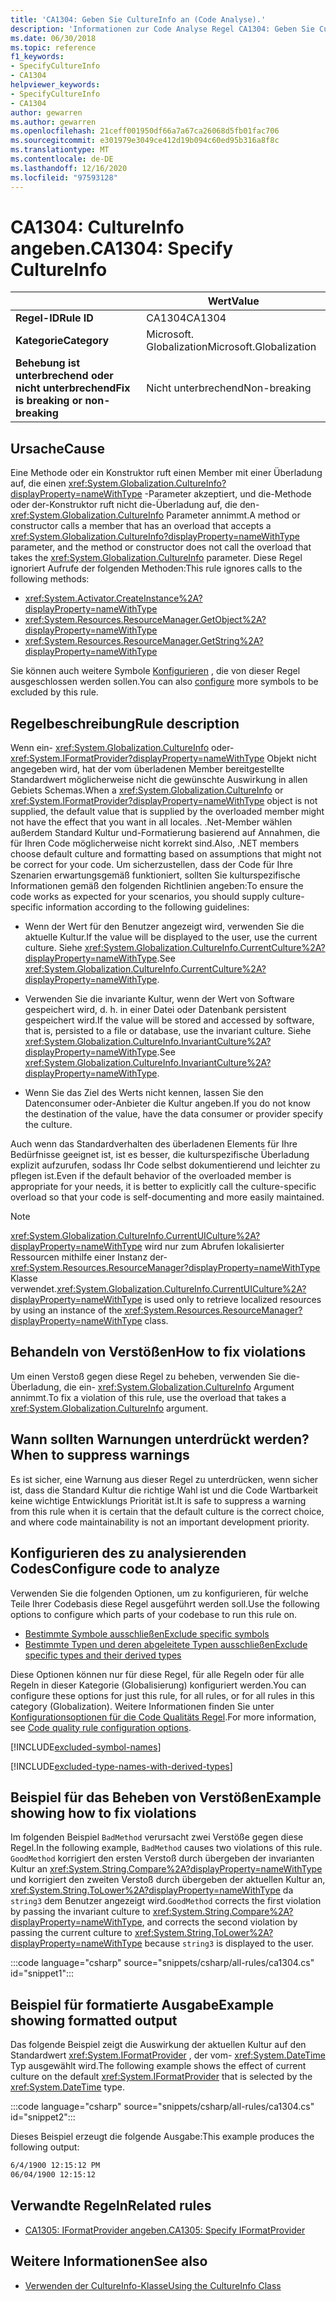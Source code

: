 ```yaml
---
title: 'CA1304: Geben Sie CultureInfo an (Code Analyse).'
description: 'Informationen zur Code Analyse Regel CA1304: Geben Sie CultureInfo an.'
ms.date: 06/30/2018
ms.topic: reference
f1_keywords:
- SpecifyCultureInfo
- CA1304
helpviewer_keywords:
- SpecifyCultureInfo
- CA1304
author: gewarren
ms.author: gewarren
ms.openlocfilehash: 21ceff001950df66a7a67ca26068d5fb01fac706
ms.sourcegitcommit: e301979e3049ce412d19b094c60ed95b316a8f8c
ms.translationtype: MT
ms.contentlocale: de-DE
ms.lasthandoff: 12/16/2020
ms.locfileid: "97593128"
---
```

# <a name="ca1304-specify-cultureinfo"></a><span data-ttu-id="2c764-103">CA1304: CultureInfo angeben.</span><span class="sxs-lookup"><span data-stu-id="2c764-103">CA1304: Specify CultureInfo</span></span>

| | <span data-ttu-id="2c764-104">Wert</span><span class="sxs-lookup"><span data-stu-id="2c764-104">Value</span></span> |
|-|-|
| <span data-ttu-id="2c764-105">**Regel-ID**</span><span class="sxs-lookup"><span data-stu-id="2c764-105">**Rule ID**</span></span> |<span data-ttu-id="2c764-106">CA1304</span><span class="sxs-lookup"><span data-stu-id="2c764-106">CA1304</span></span>|
| <span data-ttu-id="2c764-107">**Kategorie**</span><span class="sxs-lookup"><span data-stu-id="2c764-107">**Category**</span></span> |<span data-ttu-id="2c764-108">Microsoft. Globalization</span><span class="sxs-lookup"><span data-stu-id="2c764-108">Microsoft.Globalization</span></span>|
| <span data-ttu-id="2c764-109">**Behebung ist unterbrechend oder nicht unterbrechend**</span><span class="sxs-lookup"><span data-stu-id="2c764-109">**Fix is breaking or non-breaking**</span></span> |<span data-ttu-id="2c764-110">Nicht unterbrechend</span><span class="sxs-lookup"><span data-stu-id="2c764-110">Non-breaking</span></span>|

## <a name="cause"></a><span data-ttu-id="2c764-111">Ursache</span><span class="sxs-lookup"><span data-stu-id="2c764-111">Cause</span></span>

<span data-ttu-id="2c764-112">Eine Methode oder ein Konstruktor ruft einen Member mit einer Überladung auf, die einen <xref:System.Globalization.CultureInfo?displayProperty=nameWithType> -Parameter akzeptiert, und die-Methode oder der-Konstruktor ruft nicht die-Überladung auf, die den- <xref:System.Globalization.CultureInfo> Parameter annimmt.</span><span class="sxs-lookup"><span data-stu-id="2c764-112">A method or constructor calls a member that has an overload that accepts a <xref:System.Globalization.CultureInfo?displayProperty=nameWithType> parameter, and the method or constructor does not call the overload that takes the <xref:System.Globalization.CultureInfo> parameter.</span></span> <span data-ttu-id="2c764-113">Diese Regel ignoriert Aufrufe der folgenden Methoden:</span><span class="sxs-lookup"><span data-stu-id="2c764-113">This rule ignores calls to the following methods:</span></span>

- <xref:System.Activator.CreateInstance%2A?displayProperty=nameWithType>
- <xref:System.Resources.ResourceManager.GetObject%2A?displayProperty=nameWithType>
- <xref:System.Resources.ResourceManager.GetString%2A?displayProperty=nameWithType>

<span data-ttu-id="2c764-114">Sie können auch weitere Symbole [Konfigurieren](#configure-code-to-analyze) , die von dieser Regel ausgeschlossen werden sollen.</span><span class="sxs-lookup"><span data-stu-id="2c764-114">You can also [configure](#configure-code-to-analyze) more symbols to be excluded by this rule.</span></span>

## <a name="rule-description"></a><span data-ttu-id="2c764-115">Regelbeschreibung</span><span class="sxs-lookup"><span data-stu-id="2c764-115">Rule description</span></span>

<span data-ttu-id="2c764-116">Wenn ein- <xref:System.Globalization.CultureInfo> oder- <xref:System.IFormatProvider?displayProperty=nameWithType> Objekt nicht angegeben wird, hat der vom überladenen Member bereitgestellte Standardwert möglicherweise nicht die gewünschte Auswirkung in allen Gebiets Schemas.</span><span class="sxs-lookup"><span data-stu-id="2c764-116">When a <xref:System.Globalization.CultureInfo> or <xref:System.IFormatProvider?displayProperty=nameWithType> object is not supplied, the default value that is supplied by the overloaded member might not have the effect that you want in all locales.</span></span> <span data-ttu-id="2c764-117">.Net-Member wählen außerdem Standard Kultur und-Formatierung basierend auf Annahmen, die für Ihren Code möglicherweise nicht korrekt sind.</span><span class="sxs-lookup"><span data-stu-id="2c764-117">Also, .NET members choose default culture and formatting based on assumptions that might not be correct for your code.</span></span> <span data-ttu-id="2c764-118">Um sicherzustellen, dass der Code für Ihre Szenarien erwartungsgemäß funktioniert, sollten Sie kulturspezifische Informationen gemäß den folgenden Richtlinien angeben:</span><span class="sxs-lookup"><span data-stu-id="2c764-118">To ensure the code works as expected for your scenarios, you should supply culture-specific information according to the following guidelines:</span></span>

- <span data-ttu-id="2c764-119">Wenn der Wert für den Benutzer angezeigt wird, verwenden Sie die aktuelle Kultur.</span><span class="sxs-lookup"><span data-stu-id="2c764-119">If the value will be displayed to the user, use the current culture.</span></span> <span data-ttu-id="2c764-120">Siehe <xref:System.Globalization.CultureInfo.CurrentCulture%2A?displayProperty=nameWithType>.</span><span class="sxs-lookup"><span data-stu-id="2c764-120">See <xref:System.Globalization.CultureInfo.CurrentCulture%2A?displayProperty=nameWithType>.</span></span>

- <span data-ttu-id="2c764-121">Verwenden Sie die invariante Kultur, wenn der Wert von Software gespeichert wird, d. h. in einer Datei oder Datenbank persistent gespeichert wird.</span><span class="sxs-lookup"><span data-stu-id="2c764-121">If the value will be stored and accessed by software, that is, persisted to a file or database, use the invariant culture.</span></span> <span data-ttu-id="2c764-122">Siehe <xref:System.Globalization.CultureInfo.InvariantCulture%2A?displayProperty=nameWithType>.</span><span class="sxs-lookup"><span data-stu-id="2c764-122">See <xref:System.Globalization.CultureInfo.InvariantCulture%2A?displayProperty=nameWithType>.</span></span>

- <span data-ttu-id="2c764-123">Wenn Sie das Ziel des Werts nicht kennen, lassen Sie den Datenconsumer oder-Anbieter die Kultur angeben.</span><span class="sxs-lookup"><span data-stu-id="2c764-123">If you do not know the destination of the value, have the data consumer or provider specify the culture.</span></span>

<span data-ttu-id="2c764-124">Auch wenn das Standardverhalten des überladenen Elements für Ihre Bedürfnisse geeignet ist, ist es besser, die kulturspezifische Überladung explizit aufzurufen, sodass Ihr Code selbst dokumentierend und leichter zu pflegen ist.</span><span class="sxs-lookup"><span data-stu-id="2c764-124">Even if the default behavior of the overloaded member is appropriate for your needs, it is better to explicitly call the culture-specific overload so that your code is self-documenting and more easily maintained.</span></span>

> [!NOTE]
> <span data-ttu-id="2c764-125"><xref:System.Globalization.CultureInfo.CurrentUICulture%2A?displayProperty=nameWithType> wird nur zum Abrufen lokalisierter Ressourcen mithilfe einer Instanz der- <xref:System.Resources.ResourceManager?displayProperty=nameWithType> Klasse verwendet.</span><span class="sxs-lookup"><span data-stu-id="2c764-125"><xref:System.Globalization.CultureInfo.CurrentUICulture%2A?displayProperty=nameWithType> is used only to retrieve localized resources by using an instance of the <xref:System.Resources.ResourceManager?displayProperty=nameWithType> class.</span></span>

## <a name="how-to-fix-violations"></a><span data-ttu-id="2c764-126">Behandeln von Verstößen</span><span class="sxs-lookup"><span data-stu-id="2c764-126">How to fix violations</span></span>

<span data-ttu-id="2c764-127">Um einen Verstoß gegen diese Regel zu beheben, verwenden Sie die-Überladung, die ein- <xref:System.Globalization.CultureInfo> Argument annimmt.</span><span class="sxs-lookup"><span data-stu-id="2c764-127">To fix a violation of this rule, use the overload that takes a <xref:System.Globalization.CultureInfo> argument.</span></span>

## <a name="when-to-suppress-warnings"></a><span data-ttu-id="2c764-128">Wann sollten Warnungen unterdrückt werden?</span><span class="sxs-lookup"><span data-stu-id="2c764-128">When to suppress warnings</span></span>

<span data-ttu-id="2c764-129">Es ist sicher, eine Warnung aus dieser Regel zu unterdrücken, wenn sicher ist, dass die Standard Kultur die richtige Wahl ist und die Code Wartbarkeit keine wichtige Entwicklungs Priorität ist.</span><span class="sxs-lookup"><span data-stu-id="2c764-129">It is safe to suppress a warning from this rule when it is certain that the default culture is the correct choice, and where code maintainability is not an important development priority.</span></span>

## <a name="configure-code-to-analyze"></a><span data-ttu-id="2c764-130">Konfigurieren des zu analysierenden Codes</span><span class="sxs-lookup"><span data-stu-id="2c764-130">Configure code to analyze</span></span>

<span data-ttu-id="2c764-131">Verwenden Sie die folgenden Optionen, um zu konfigurieren, für welche Teile Ihrer Codebasis diese Regel ausgeführt werden soll.</span><span class="sxs-lookup"><span data-stu-id="2c764-131">Use the following options to configure which parts of your codebase to run this rule on.</span></span>

- [<span data-ttu-id="2c764-132">Bestimmte Symbole ausschließen</span><span class="sxs-lookup"><span data-stu-id="2c764-132">Exclude specific symbols</span></span>](#exclude-specific-symbols)
- [<span data-ttu-id="2c764-133">Bestimmte Typen und deren abgeleitete Typen ausschließen</span><span class="sxs-lookup"><span data-stu-id="2c764-133">Exclude specific types and their derived types</span></span>](#exclude-specific-types-and-their-derived-types)

<span data-ttu-id="2c764-134">Diese Optionen können nur für diese Regel, für alle Regeln oder für alle Regeln in dieser Kategorie (Globalisierung) konfiguriert werden.</span><span class="sxs-lookup"><span data-stu-id="2c764-134">You can configure these options for just this rule, for all rules, or for all rules in this category (Globalization).</span></span> <span data-ttu-id="2c764-135">Weitere Informationen finden Sie unter [Konfigurationsoptionen für die Code Qualitäts Regel](../code-quality-rule-options.md).</span><span class="sxs-lookup"><span data-stu-id="2c764-135">For more information, see [Code quality rule configuration options](../code-quality-rule-options.md).</span></span>

[!INCLUDE[excluded-symbol-names](~/includes/code-analysis/excluded-symbol-names.md)]

[!INCLUDE[excluded-type-names-with-derived-types](~/includes/code-analysis/excluded-type-names-with-derived-types.md)]

## <a name="example-showing-how-to-fix-violations"></a><span data-ttu-id="2c764-136">Beispiel für das Beheben von Verstößen</span><span class="sxs-lookup"><span data-stu-id="2c764-136">Example showing how to fix violations</span></span>

<span data-ttu-id="2c764-137">Im folgenden Beispiel `BadMethod` verursacht zwei Verstöße gegen diese Regel.</span><span class="sxs-lookup"><span data-stu-id="2c764-137">In the following example, `BadMethod` causes two violations of this rule.</span></span> <span data-ttu-id="2c764-138">`GoodMethod` korrigiert den ersten Verstoß durch übergeben der invarianten Kultur an <xref:System.String.Compare%2A?displayProperty=nameWithType> und korrigiert den zweiten Verstoß durch übergeben der aktuellen Kultur an, <xref:System.String.ToLower%2A?displayProperty=nameWithType> da `string3` dem Benutzer angezeigt wird.</span><span class="sxs-lookup"><span data-stu-id="2c764-138">`GoodMethod` corrects the first violation by passing the invariant culture to <xref:System.String.Compare%2A?displayProperty=nameWithType>, and corrects the second violation by passing the current culture to <xref:System.String.ToLower%2A?displayProperty=nameWithType> because `string3` is displayed to the user.</span></span>

:::code language="csharp" source="snippets/csharp/all-rules/ca1304.cs" id="snippet1":::

## <a name="example-showing-formatted-output"></a><span data-ttu-id="2c764-139">Beispiel für formatierte Ausgabe</span><span class="sxs-lookup"><span data-stu-id="2c764-139">Example showing formatted output</span></span>

<span data-ttu-id="2c764-140">Das folgende Beispiel zeigt die Auswirkung der aktuellen Kultur auf den Standardwert <xref:System.IFormatProvider> , der vom- <xref:System.DateTime> Typ ausgewählt wird.</span><span class="sxs-lookup"><span data-stu-id="2c764-140">The following example shows the effect of current culture on the default <xref:System.IFormatProvider> that is selected by the <xref:System.DateTime> type.</span></span>

:::code language="csharp" source="snippets/csharp/all-rules/ca1304.cs" id="snippet2":::

<span data-ttu-id="2c764-141">Dieses Beispiel erzeugt die folgende Ausgabe:</span><span class="sxs-lookup"><span data-stu-id="2c764-141">This example produces the following output:</span></span>

```txt
6/4/1900 12:15:12 PM
06/04/1900 12:15:12
```

## <a name="related-rules"></a><span data-ttu-id="2c764-142">Verwandte Regeln</span><span class="sxs-lookup"><span data-stu-id="2c764-142">Related rules</span></span>

- [<span data-ttu-id="2c764-143">CA1305: IFormatProvider angeben.</span><span class="sxs-lookup"><span data-stu-id="2c764-143">CA1305: Specify IFormatProvider</span></span>](ca1305.md)

## <a name="see-also"></a><span data-ttu-id="2c764-144">Weitere Informationen</span><span class="sxs-lookup"><span data-stu-id="2c764-144">See also</span></span>

- [<span data-ttu-id="2c764-145">Verwenden der CultureInfo-Klasse</span><span class="sxs-lookup"><span data-stu-id="2c764-145">Using the CultureInfo Class</span></span>](../../../standard/globalization-localization/globalization.md#work-with-culture-specific-settings)
